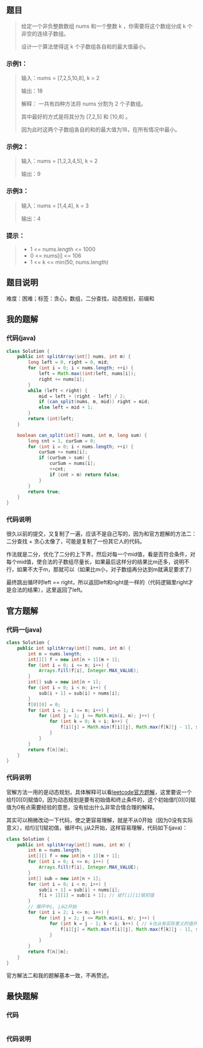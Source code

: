 ## 题目
> 给定一个非负整数数组 nums 和一个整数 k ，你需要将这个数组分成 k 个非空的连续子数组。
>
> 设计一个算法使得这 k 个子数组各自和的最大值最小。
### 示例1：
> 输入：nums = [7,2,5,10,8], k = 2
>
> 输出：18
>
> 解释： 一共有四种方法将 nums 分割为 2 个子数组。
>
> 其中最好的方式是将其分为 [7,2,5] 和 [10,8] 。
>
> 因为此时这两个子数组各自的和的最大值为18，在所有情况中最小。
### 示例2：
> 输入：nums = [1,2,3,4,5], k = 2
>
> 输出：9
### 示例3：
> 输入：nums = [1,4,4], k = 3
>
> 输出：4
### 提示：
> + 1 <= nums.length <= 1000
> + 0 <= nums[i] <= 106
> + 1 <= k <= min(50, nums.length)
## 题目说明
难度：困难；标签：贪心，数组，二分查找，动态规划，前缀和
## 我的题解
### 代码(java)
```java
class Solution {
    public int splitArray(int[] nums, int m) {
        long left = 0, right = 0, mid;
        for (int i = 0; i < nums.length; ++i) {
            left = Math.max((int)left, nums[i]);
            right += nums[i];
        }
        while (left < right) {
            mid = left + (right - left) / 2;
            if (can_split(nums, m, mid)) right = mid;
            else left = mid + 1;
        }
        return (int)left;
    }

    boolean can_split(int[] nums, int m, long sum) {
        long cnt = 1, curSum = 0;
        for (int i = 0; i < nums.length; ++i) {
            curSum += nums[i];
            if (curSum > sum) {
                curSum = nums[i];
                ++cnt;
                if (cnt > m) return false;
            }
        }
        return true;
    }
}
```
### 代码说明
很久以前的提交，又复制了一遍，应该不是自己写的，因为和官方题解的方法二：二分查找 + 贪心太像了，可能是复制了一份其它人的代码。

作法就是二分，优化了二分的上下界，然后对每一个mid值，看是否符合条件，对每个mid值，使合法的子数组尽量长，如果最后这样分的结果比m还多，说明不行，如果不大于m，那就可以（如果比m小，对子数组再分达到m就满足要求了）

最终跳出循环时left == right，所以返回left和right是一样的（代码逻辑里right才是合法的结果），这里返回了left。
## 官方题解
### 代码一(java)
```java
class Solution {
    public int splitArray(int[] nums, int m) {
        int n = nums.length;
        int[][] f = new int[n + 1][m + 1];
        for (int i = 0; i <= n; i++) {
            Arrays.fill(f[i], Integer.MAX_VALUE);
        }
        int[] sub = new int[n + 1];
        for (int i = 0; i < n; i++) {
            sub[i + 1] = sub[i] + nums[i];
        }
        f[0][0] = 0;
        for (int i = 1; i <= n; i++) {
            for (int j = 1; j <= Math.min(i, m); j++) {
                for (int k = 0; k < i; k++) {
                    f[i][j] = Math.min(f[i][j], Math.max(f[k][j - 1], sub[i] - sub[k]));
                }
            }
        }
        return f[n][m];
    }
}
```
### 代码说明
官解方法一用的是动态规划，具体解释可以看[leetcode官方题解](https://leetcode.cn/problems/split-array-largest-sum/solutions/345417/fen-ge-shu-zu-de-zui-da-zhi-by-leetcode-solution/)，这里要说一个给f[0][0]赋值0，因为动态规划是要有初始值和终止条件的，这个初始值f[0][0]赋值为0有点需要经验的意思，没有给出什么非常合情合理的解释。

其实可以稍微改动一下代码，使之更容易理解，就是不从0开始（因为0没有实际意义），给f[i][1]赋初值，循环中i, j从2开始，这样容易理解，代码如下(java)：
```java
class Solution {
    public int splitArray(int[] nums, int m) {
        int n = nums.length;
        int[][] f = new int[n + 1][m + 1];
        for (int i = 0; i <= n; i++) {
            Arrays.fill(f[i], Integer.MAX_VALUE);
        }
        int[] sub = new int[n + 1];
        for (int i = 0; i < n; i++) {
            sub[i + 1] = sub[i] + nums[i];
            f[i + 1][1] = sub[i + 1]; // 给f[i][1]赋初值
        }
        // 循环中i, j从2开始
        for (int i = 2; i <= n; i++) {
            for (int j = 2; j <= Math.min(i, m); j++) {
                for (int k = j - 1; k < i; k++) { // k也从有实际意义的值开始
                    f[i][j] = Math.min(f[i][j], Math.max(f[k][j - 1], sub[i] - sub[k]));
                }
            }
        }
        return f[n][m];
    }
}
```
官方解法二和我的题解基本一致，不再赘述。
## 最快题解
### 代码
```java

```
### 代码说明
